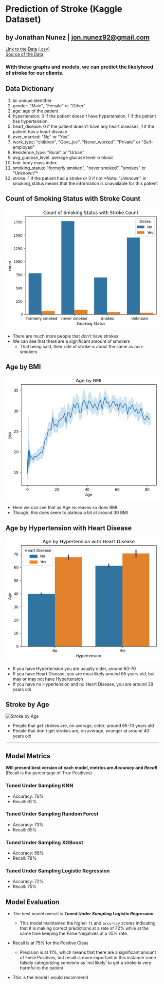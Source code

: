 # Prediction of Stroke (Kaggle Dataset)

by Jonathan Nunez | jon.nunez92@gmail.com
------------------------------------------
[Link to the Data (.csv)](https://www.kaggle.com/datasets/fedesoriano/stroke-prediction-dataset/download?datasetVersionNumber=1)\
[Source of the Data](https://www.kaggle.com/datasets/fedesoriano/stroke-prediction-dataset)

### With these graphs and models, we can predict the likelyhood of stroke for our clients.

## Data Dictionary
1. id: unique identifier
2. gender: "Male", "Female" or "Other"
3. age: age of the patient
4. hypertension: 0 if the patient doesn't have hypertension, 1 if the patient has hypertension
5. heart_disease: 0 if the patient doesn't have any heart diseases, 1 if the patient has a heart disease
6. ever_married: "No" or "Yes"
7. work_type: "children", "Govt_jov", "Never_worked", "Private" or "Self-employed"
8. Residence_type: "Rural" or "Urban"
9. avg_glucose_level: average glucose level in blood
10. bmi: body mass index
11. smoking_status: "formerly smoked", "never smoked", "smokes" or "Unknown"*
12. stroke: 1 if the patient had a stroke or 0 if not
*Note: "Unknown" in smoking_status means that the information is unavailable for this patient


## Count of Smoking Status with Stroke Count
![Count of Smoking](https://github.com/jonnunez92/Datasets-for-Modeling/blob/main/Count%20of%20Smoking.png?raw=true)
- There are much more people that *don't* have strokes
- We can see that there are a significant amount of smokers
  - That being said, their rate of stroke is about the same as non-smokers

## Age by BMI
![Age by BMI](https://github.com/jonnunez92/Datasets-for-Modeling/blob/main/Age%20by%20BMI.png)
- Here we can see that as Age increases so does BMI
- Though, this does seem to plateau a bit at around 30 BMI

## Age by Hypertension with Heart Disease
![Age Hypertension](https://github.com/jonnunez92/Datasets-for-Modeling/blob/main/Age%20by%20Hypertension%20with%20Heart%20Disease.png)
- If you have Hypertension you are usually older, around 60-70
- If you have Heart Disease, you are most likely around 65 years old, but may or may not have Hypertension
- If you have no Hypertension and no Heart Disease, you are around 38 years old

## Stroke by Age
![Stroke by Age](https://github.com/jonnunez92/Stroke-Prediction/blob/main/Bargraph%20Stroke%20by%20Age.png)
- People that get strokes are, on average, older; around 65-70 years old
- People that don't get strokes are, on average, younger at around 40 years old

***
## Model Metrics
**Will present best version of each model, metrics are *Accuracy* and *Recall***\
(Recall is the percentage of True Positives)
### Tuned Under Sampling KNN
- Accuracy: 76%
- Recall: 62%

### Tuned Under Sampling Random Forest
- Accuracy: 73%
- Recall: 65%

### Tuned Under Sampling XGBoost
- Accuracy: 68%
- Recall: 78%

### Tuned Under Sampling Logistic Regression
- Accuracy: 72%
- Recall: 75%


## Model Evaluation

- The best model overall is ***Tuned Under Sampling Logistic Regression***
    - This model maintained the higher `f1` and `accuracy` scores indicating that it is making correct predictions at a rate of 72% while at the same time keeping the False Negatives at a 25% rate.
    
- Recall is at 75% for the Positive Class
    - Precision is at 11%, which means that there are a significant amount of False Positives, but recall is more important in this instance since falsely categorizing someone as 'not likely' to get a stroke is very harmful to the patient
- This is the model I would recommend
